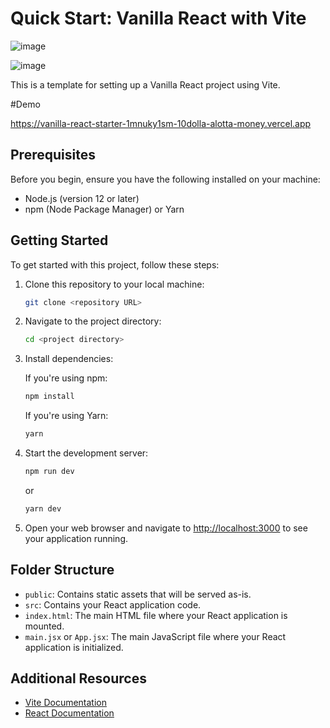 # Quick Start: Vanilla React with Vite 


![image](https://github.com/Zarman-oss/Vanilla-react-starter/assets/123334173/86f5761f-80df-44f5-bb7c-51e436e20180)

 ![image](https://github.com/Zarman-oss/Vanilla-react-starter/assets/123334173/edea9777-39f0-4e50-8f37-7d4ab23f7454)


This is a template for setting up a Vanilla React project using Vite. 


#Demo  

https://vanilla-react-starter-1mnuky1sm-10dolla-alotta-money.vercel.app

## Prerequisites

Before you begin, ensure you have the following installed on your machine:
- Node.js (version 12 or later)
- npm (Node Package Manager) or Yarn

## Getting Started

To get started with this project, follow these steps:

1. Clone this repository to your local machine:

   ```bash
   git clone <repository URL>
   ```

2. Navigate to the project directory:

   ```bash
   cd <project directory>
   ```

3. Install dependencies:

   If you're using npm:

   ```bash
   npm install
   ```

   If you're using Yarn:

   ```bash
   yarn
   ```

4. Start the development server:

   ```bash
   npm run dev
   ```

   or

   ```bash
   yarn dev
   ```

5. Open your web browser and navigate to [http://localhost:3000](http://localhost:3000) to see your application running.

## Folder Structure

- `public`: Contains static assets that will be served as-is.
- `src`: Contains your React application code.
- `index.html`: The main HTML file where your React application is mounted.
- `main.jsx` or `App.jsx`: The main JavaScript file where your React application is initialized.

## Additional Resources

- [Vite Documentation](https://vitejs.dev/)
- [React Documentation](https://reactjs.org/)

